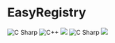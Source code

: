 # EasyRegistry
 <img alt="C Sharp" src="https://img.shields.io/badge/license-MIT-brightgreen?logo=csharp&?logoColor=violet">
 <img alt="C++" src="https://img.shields.io/badge/c++-17-%2300599C?logo=c&">
 <img src="https://img.shields.io/badge/Frame-Hexo-blue?logo=Hexo&label=框架&logoColor=violet&labalColor=#1fd041&color=rgb(222, 31, 31)">
 <img alt="C Sharp" src="https://img.shields.io/badge/license-MIT-brightgreen?logo=csharp&?logoColor=violet">
 <img src="https://img.shields.io/badge/Frame-Hexo-blue&?logoColor=violet">
